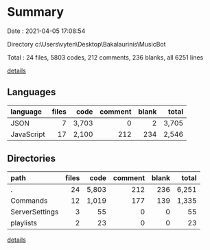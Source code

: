 # Summary

Date : 2021-04-05 17:08:54

Directory c:\Users\vyten\Desktop\Bakalaurinis\MusicBot

Total : 24 files,  5803 codes, 212 comments, 236 blanks, all 6251 lines

[details](details.md)

## Languages
| language | files | code | comment | blank | total |
| :--- | ---: | ---: | ---: | ---: | ---: |
| JSON | 7 | 3,703 | 0 | 2 | 3,705 |
| JavaScript | 17 | 2,100 | 212 | 234 | 2,546 |

## Directories
| path | files | code | comment | blank | total |
| :--- | ---: | ---: | ---: | ---: | ---: |
| . | 24 | 5,803 | 212 | 236 | 6,251 |
| Commands | 12 | 1,019 | 177 | 139 | 1,335 |
| ServerSettings | 3 | 55 | 0 | 0 | 55 |
| playlists | 2 | 23 | 0 | 0 | 23 |

[details](details.md)